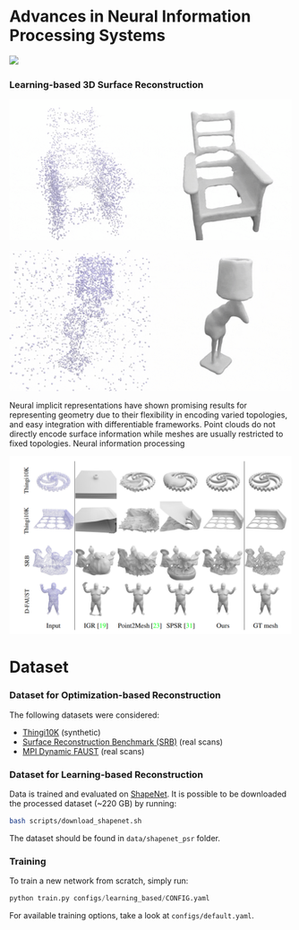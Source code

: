 # Advances in Neural Information Processing Systems


![](./media/teaser_wheel.gif)

### Learning-based 3D Surface Reconstruction
![](./media/results_large_noise.gif)


![](./media/results_outliers.gif)

Neural implicit representations have shown promising results for representing geometry due to their flexibility in encoding varied topologies, and easy integration with differentiable frameworks. Point clouds do not directly encode surface information while meshes are usually restricted to fixed topologies. Neural information processing

![](./media/input-pointcloud.png)


# Dataset

### Dataset for Optimization-based Reconstruction
The following datasets were considered: 
- [Thingi10K](https://arxiv.org/abs/1605.04797) (synthetic)
- [Surface Reconstruction Benchmark (SRB)](https://github.com/fwilliams/deep-geometric-prior) (real scans)
- [MPI Dynamic FAUST](https://dfaust.is.tue.mpg.de/) (real scans)


### Dataset for Learning-based Reconstruction  
Data is trained and evaluated on [ShapeNet](https://shapenet.org/).
It is possible to be downloaded the processed dataset (~220 GB) by running:
```bash
bash scripts/download_shapenet.sh
``` 
The dataset should be found in `data/shapenet_psr` folder.


### Training

To train a new network from scratch, simply run:
```python
python train.py configs/learning_based/CONFIG.yaml
```
For available training options, take a look at `configs/default.yaml`.
